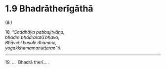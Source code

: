 

# 1.9 Bhadrātherīgāthā



(9.)

18\. _“Saddhāya pabbajitvāna,_  
_bhadre bhadraratā bhava;_  
_Bhāvehi kusale dhamme,_  
_yogakkhemamanuttaran”ti._  


---

19\. …  Bhadrā therī… .





